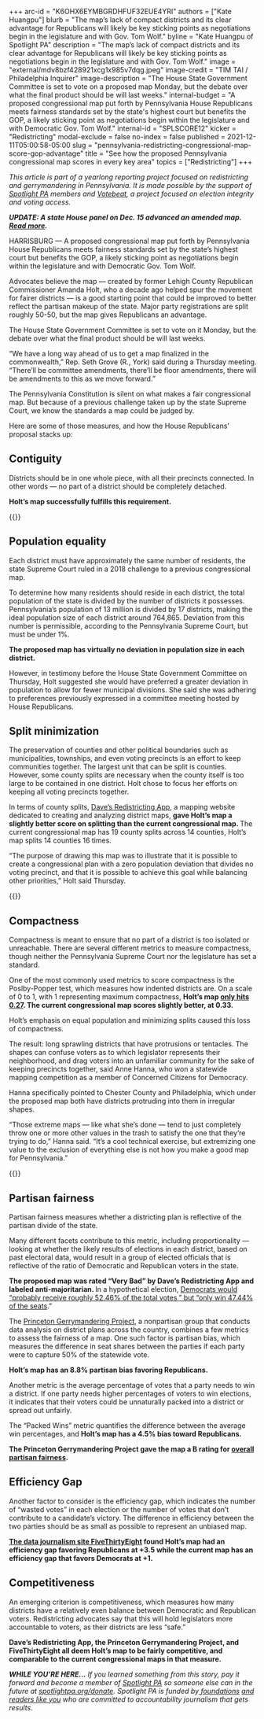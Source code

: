+++
arc-id = "K6OHX6EYMBGRDHFUF32EUE4YRI"
authors = ["Kate Huangpu"]
blurb = "The map’s lack of compact districts and its clear advantage for Republicans will likely be key sticking points as negotiations begin in the legislature and with Gov. Tom Wolf."
byline = "Kate Huangpu of Spotlight PA"
description = "The map’s lack of compact districts and its clear advantage for Republicans will likely be key sticking points as negotiations begin in the legislature and with Gov. Tom Wolf."
image = "external/mdv8bzf428921xcg1x985v7dqg.jpeg"
image-credit = "TIM TAI / Philadelphia Inquirer"
image-description = "The House State Government Committee is set to vote on a proposed map Monday, but the debate over what the final product should be will last weeks."
internal-budget = "A proposed congressional map put forth by Pennsylvania House Republicans meets fairness standards set by the state's highest court but benefits the GOP, a likely sticking point as negotiations begin within the legislature and with Democratic Gov. Tom Wolf."
internal-id = "SPLSCORE12"
kicker = "Redistricting"
modal-exclude = false
no-index = false
published = 2021-12-11T05:00:58-05:00
slug = "pennsylvania-redistricting-congressional-map-score-gop-advantage"
title = "See how the proposed Pennsylvania congressional map scores in every key area"
topics = ["Redistricting"]
+++

<i>This article is part of a yearlong reporting project focused on redistricting and gerrymandering in Pennsylvania. It is made possible by the support of </i><a href="https://www.spotlightpa.org/"><i>Spotlight PA</i></a><i> members and </i><a href="https://votebeat.org/"><i>Votebeat</i></a><i>, a project focused on election integrity and voting access.</i>

<i><b>UPDATE: A state House panel on Dec. 15 advanced an amended map. </b></i><a href="https://www.spotlightpa.org/news/2021/12/pa-congressional-maps-proposed-redistricting/" target="_blank"><i><b>Read more</b></i></a><i><b>.</b></i>

HARRISBURG — A proposed congressional map put forth by Pennsylvania House Republicans meets fairness standards set by the state’s highest court but benefits the GOP, a likely sticking point as negotiations begin within the legislature and with Democratic Gov. Tom Wolf.

Advocates believe the map — created by former Lehigh County Republican Commissioner Amanda Holt, who a decade ago helped spur the movement for fairer districts — is a good starting point that could be improved to better reflect the partisan makeup of the state. Major party registrations are split roughly 50-50, but the map gives Republicans an advantage.

The House State Government Committee is set to vote on it Monday, but the debate over what the final product should be will last weeks.

<script src="https://www.spotlightpa.org/embed.js" async></script><div data-spl-embed-version="1" data-spl-src="https://www.spotlightpa.org/embeds/newsletter/"></div>

“We have a long way ahead of us to get a map finalized in the commonwealth,” Rep. Seth Grove (R., York) said during a Thursday meeting. “There’ll be committee amendments, there’ll be floor amendments, there will be amendments to this as we move forward.”

The Pennsylvania Constitution is silent on what makes a fair congressional map. But because of a previous challenge taken up by the state Supreme Court, we know the standards a map could be judged by.

Here are some of those measures, and how the House Republicans’ proposal stacks up:

## Contiguity

Districts should be in one whole piece, with all their precincts connected. In other words — no part of a district should be completely detached.

<b>Holt’s map successfully fulfills this requirement.</b>

{{<picture src="external/63d4vdvyb632w2td6pa87wjm0m.jpeg" description="Proposed District 4 meets the standard for contiguity, as no section is detached." caption="Proposed District 4 meets the standard for contiguity, as no section is detached." credit="Screenshot of map via House State Government Committee">}} 

## Population equality

Each district must have approximately the same number of residents, the state Supreme Court ruled in a 2018 challenge to a previous congressional map.

To determine how many residents should reside in each district, the total population of the state is divided by the number of districts it possesses. Pennsylvania’s population of 13 million is divided by 17 districts, making the ideal population size of each district around 764,865. Deviation from this number is permissible, according to the Pennsylvania Supreme Court, but must be under 1%.

<b>The proposed map has virtually no deviation in population size in each district.</b>

However, in testimony before the House State Government Committee on Thursday, Holt suggested she would have preferred a greater deviation in population to allow for fewer municipal divisions. She said she was adhering to preferences previously expressed in a committee meeting hosted by House Republicans.

## Split minimization

The preservation of counties and other political boundaries such as municipalities, townships, and even voting precincts is an effort to keep communities together. The largest unit that can be split is counties. However, some county splits are necessary when the county itself is too large to be contained in one district. Holt chose to focus her efforts on keeping all voting precincts together.

In terms of county splits, <a href="https://davesredistricting.org/maps#home">Dave’s Redistricting App</a>, a mapping website dedicated to creating and analyzing district maps, <b>gave Holt’s map a slightly better score on splitting than the current congressional map. </b>The current congressional map has 19 county splits across 14 counties, Holt’s map splits 14 counties 16 times.

“The purpose of drawing this map was to illustrate that it is possible to create a congressional plan with a zero population deviation that divides no voting precinct, and that it is possible to achieve this goal while balancing other priorities,” Holt said Thursday.

{{<picture src="external/vcvx853wcyn4qdk23dy05r2es0.jpeg" description="Proposed District 16 groups together six counties, keeping five completely intact and the majority of the sixth together. Its boundaries also follow municipal and precinct lines." caption="Proposed District 16 groups together six counties, keeping five completely intact and the majority of the sixth together. Its boundaries also follow municipal and precinct lines." credit="Screenshot of map via House State Government Committee ">}} 

## Compactness

Compactness is meant to ensure that no part of a district is too isolated or unreachable. There are several different metrics to measure compactness, though neither the Pennsylvania Supreme Court nor the legislature has set a standard.

One of the most commonly used metrics to score compactness is the Poslby-Popper test, which measures how indented districts are. On a scale of 0 to 1, with 1 representing maximum compactness, <b>Holt’s map </b><a href="https://davesredistricting.org/maps#ratings::9d024b06-1786-46ac-a659-4e9f720478d9"><b>only hits 0.27</b></a><b>. The current congressional map scores slightly better, at 0.33.</b>

Holt’s emphasis on equal population and minimizing splits caused this loss of compactness.

The result: long sprawling districts that have protrusions or tentacles. The shapes can confuse voters as to which legislator represents their neighborhood, and drag voters into an unfamiliar community for the sake of keeping precincts together, said Anne Hanna, who won a statewide mapping competition as a member of Concerned Citizens for Democracy.

Hanna specifically pointed to Chester County and Philadelphia, which under the proposed map both have districts protruding into them in irregular shapes.

“Those extreme maps — like what she’s done — tend to just completely throw one or more other values in the trash to satisfy the one that they’re trying to do,” Hanna said. “It’s a cool technical exercise, but extremizing one value to the exclusion of everything else is not how you make a good map for Pennsylvania.”

{{<picture src="external/rpb2qqhsbgy97e64ekr8pzbke0.jpeg" description="Proposed District 5 shows the consequence of prioritizing equal population and minimizing splits. The district is not compact and stretches across several counties." caption="Proposed District 5 shows the consequence of prioritizing equal population and minimizing splits. The district is not compact and stretches across several counties." credit="Screenshot of map via House State Government Committee">}} 

## Partisan fairness

Partisan fairness measures whether a districting plan is reflective of the partisan divide of the state.

Many different facets contribute to this metric, including proportionality — looking at whether the likely results of elections in each district, based on past electoral data, would result in a group of elected officials that is reflective of the ratio of Democratic and Republican voters in the state.

<b>The proposed map was rated “Very Bad” by Dave’s Redistricting App and labeled anti-majoritarian. </b>In a hypothetical election, <a href="https://davesredistricting.org/maps#ratings::9d024b06-1786-46ac-a659-4e9f720478d9">Democrats would “probably receive roughly 52.46% of the total votes,” but “only win 47.44% of the seats</a>.”

The <a href="https://gerrymander.princeton.edu/about">Princeton Gerrymandering Project</a>, a nonpartisan group that conducts data analysis on district plans across the country, combines a few metrics to assess the fairness of a map. One such factor is partisan bias, which measures the difference in seat shares between the parties if each party were to capture 50% of the statewide vote.

<b>Holt’s map has an 8.8% partisan bias favoring Republicans.</b>

Another metric is the average percentage of votes that a party needs to win a district. If one party needs higher percentages of voters to win elections, it indicates that their voters could be unnaturally packed into a district or spread out unfairly.

The “Packed Wins” metric quantifies the difference between the average win percentages, and <b>Holt’s map has a 4.5% bias toward Republicans.</b>

<b>The Princeton Gerrymandering Project gave the map a B rating for </b><a href="https://gerrymander.princeton.edu/redistricting-report-card?planId=recoS86TryPIYO7iN"><b>overall partisan fairness</b></a><b>.</b>

<script src="https://www.spotlightpa.org/embed.js" async></script><div data-spl-embed-version="1" data-spl-src="https://www.spotlightpa.org/embeds/donate/?eyebrow_text=SUPPORT%20SPOTLIGHT%20PA&cta_text=YES%2C%20TRIPLE%20MY%20GIFT&teaser_text=Support%20Spotlight%20PA's%20vital%20investigative%20journalism%20for%20Pennsylvania%20and%20for%20a%20limited%20time%2C%20all%20gifts%20will%20be%20TRIPLED."></div>

## Efficiency Gap

Another factor to consider is the efficiency gap, which indicates the number of “wasted votes” in each election or the number of votes that don’t contribute to a candidate’s victory. The difference in efficiency between the two parties should be as small as possible to represent an unbiased map.

<a href="https://projects.fivethirtyeight.com/redistricting-2022-maps/pennsylvania/"><b>The data journalism site FiveThirtyEight</b></a><b> found Holt’s map had an efficiency gap favoring Republicans at +3.5 while the current map has an efficiency gap that favors Democrats at +1.</b>

## Competitiveness

An emerging criterion is competitiveness, which measures how many districts have a relatively even balance between Democratic and Republican voters. Redistricting advocates say that this will hold legislators more accountable to voters, as their districts are less “safe.”

<b>Dave’s Redistricting App, the Princeton Gerrymandering Project, and FiveThirtyEight all deem Holt’s map to be fairly competitive, and comparable to the current congressional maps in that measure.</b>

<i><b>WHILE YOU’RE HERE...</b></i><i> If you learned something from this story, pay it forward and become a member of </i><a href="https://www.spotlightpa.org/"><i>Spotlight PA</i></a><i> so someone else can in the future at </i><a href="http://spotlightpa.org/donate"><i>spotlightpa.org/donate</i></a><i>. Spotlight PA is funded by</i><a href="https://www.spotlightpa.org/support"><i> foundations</i></a><i> </i><a href="https://www.spotlightpa.org/support"><i>and readers like you</i></a><i> who are committed to accountability journalism that gets results.</i>

